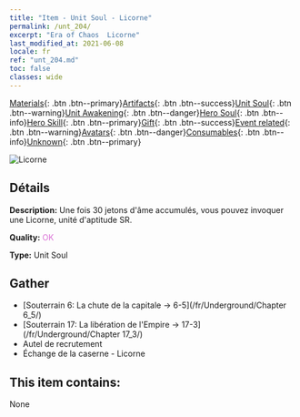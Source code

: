 ```yaml
---
title: "Item - Unit Soul - Licorne"
permalink: /unt_204/
excerpt: "Era of Chaos  Licorne"
last_modified_at: 2021-06-08
locale: fr
ref: "unt_204.md"
toc: false
classes: wide
---
```

 [Materials](/ItemsFR/){: .btn .btn--primary}[Artifacts](/ItemsFR/Artifacts/){: .btn .btn--success}[Unit Soul](/ItemsFR/UnitSoul/){: .btn .btn--warning}[Unit Awakening](/ItemsFR/UnitAwakening/){: .btn .btn--danger}[Hero Soul](/ItemsFR/HeroSoul/){: .btn .btn--info}[Hero Skill](/ItemsFR/HeroSkill/){: .btn .btn--primary}[Gift](/ItemsFR/Gift/){: .btn .btn--success}[Event related](/ItemsFR/Events/){: .btn .btn--warning}[Avatars](/ItemsFR/Avatars/){: .btn .btn--danger}[Consumables](/ItemsFR/Consumables/){: .btn .btn--info}[Unknown](/ItemsFR/Unknown/){: .btn .btn--primary}

 ![Licorne](/images/u/ti_dujiaoshou.jpg)

## Détails
 **Description:** Une fois 30 jetons d'âme accumulés, vous pouvez invoquer une Licorne, unité d'aptitude SR.

 **Quality:** <span style="color: #DA70D6">OK</span>

 **Type:** Unit Soul

## Gather

*    [Souterrain 6: La chute de la capitale -> 6-5](/fr/Underground/Chapter 6_5/) 
*    [Souterrain 17: La libération de l'Empire -> 17-3](/fr/Underground/Chapter 17_3/) 
*    Autel de recrutement 
*    Échange de la caserne - Licorne 

## This item contains:

  None

